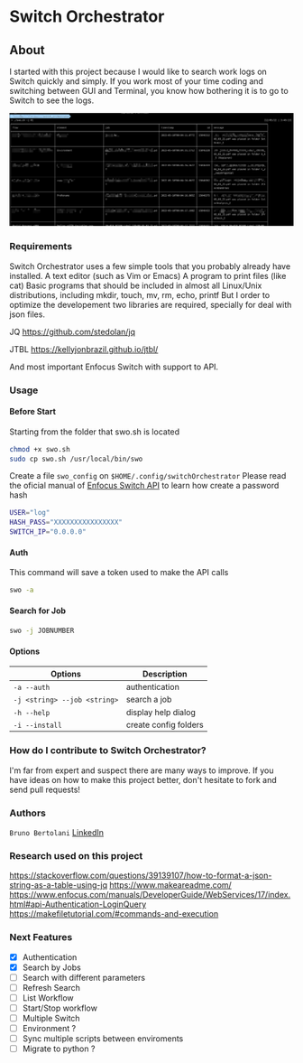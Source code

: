 # Switch Orchestrator

## About

I started with this project because I would like to search work logs on Switch quickly and simply. If you work most of your time coding and switching between GUI and Terminal, you know how bothering it is to go to Switch to see the logs.

![](./assets/swo.png)

### Requirements

Switch Orchestrator uses a few simple tools that you probably already have installed.
A text editor (such as Vim or Emacs)
A program to print files (like cat)
Basic programs that should be included in almost all Linux/Unix distributions, including mkdir, touch, mv, rm, echo, printf
But I order to optimize the developement two libraries are required, specially for deal with json files.

JQ <https://github.com/stedolan/jq>

JTBL <https://kellyjonbrazil.github.io/jtbl/>

And most important Enfocus Switch with support to API.

### Usage

#### Before Start

Starting from the folder that swo.sh is located

```bash
chmod +x swo.sh
sudo cp swo.sh /usr/local/bin/swo
```

Create a file `swo_config` on `$HOME/.config/switchOrchestrator`
Please read the oficial manual of [Enfocus Switch API](https://www.enfocus.com/manuals/DeveloperGuide/WebServices/17/index.html#api-Authentication-LoginQuery) to learn how create a password hash

```bash
USER="log"
HASH_PASS="XXXXXXXXXXXXXXXX"
SWITCH_IP="0.0.0.0"
```

#### Auth

This command will save a token used to make the API calls

```bash
swo -a
```

#### Search for Job

```bash
swo -j JOBNUMBER
```

#### Options

| Options                      | Description           |
| ---------------------------- | --------------------- |
| `-a --auth`                  | authentication        |
| `-j <string> --job <string>` | search a job          |
| `-h --help`                  | display help dialog   |
| `-i --install`               | create config folders |

### How do I contribute to Switch Orchestrator?

I'm far from expert and suspect there are many ways to improve. If you have ideas on how to make this project better, don't hesitate to fork and send pull requests!

### Authors

```Bruno Bertolani``` [LinkedIn](https://www.linkedin.com/in/brunosbertolani/)

### Research used on this project

<https://stackoverflow.com/questions/39139107/how-to-format-a-json-string-as-a-table-using-jq>
<https://www.makeareadme.com/>
<https://www.enfocus.com/manuals/DeveloperGuide/WebServices/17/index.html#api-Authentication-LoginQuery>
<https://makefiletutorial.com/#commands-and-execution>

### Next Features

- [X] Authentication
- [X] Search by Jobs
- [ ] Search with different parameters
- [ ] Refresh Search
- [ ] List Workflow
- [ ] Start/Stop workflow
- [ ] Multiple Switch
- [ ] Environment ?
- [ ] Sync multiple scripts between enviroments
- [ ] Migrate to python ?
